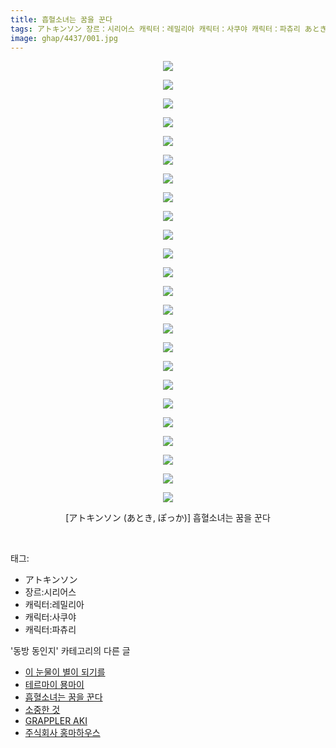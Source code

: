 ```yaml
---
title: 흡혈소녀는 꿈을 꾼다
tags: アトキンソン 장르：시리어스 캐릭터：레밀리아 캐릭터：사쿠야 캐릭터：파츄리 あとき ぽっか 동방_동인지
image: ghap/4437/001.jpg
---
```

<div class="article">
<p style="text-align: center; clear: none; float: none;"><img src="{{ site.nasurl }}/ghap/4437/001.jpg"/></p>
<p style="text-align: center; clear: none; float: none;"><img src="{{ site.nasurl }}/ghap/4437/002.jpg"/></p>
<p style="text-align: center; clear: none; float: none;"><img src="{{ site.nasurl }}/ghap/4437/003.jpg"/></p>
<p style="text-align: center; clear: none; float: none;"><img src="{{ site.nasurl }}/ghap/4437/004.jpg"/></p>
<p style="text-align: center; clear: none; float: none;"><img src="{{ site.nasurl }}/ghap/4437/005.jpg"/></p>
<p style="text-align: center; clear: none; float: none;"><img src="{{ site.nasurl }}/ghap/4437/006.jpg"/></p>
<p style="text-align: center; clear: none; float: none;"><img src="{{ site.nasurl }}/ghap/4437/007.jpg"/></p>
<p style="text-align: center; clear: none; float: none;"><img src="{{ site.nasurl }}/ghap/4437/008.jpg"/></p>
<p style="text-align: center; clear: none; float: none;"><img src="{{ site.nasurl }}/ghap/4437/009.jpg"/></p>
<p style="text-align: center; clear: none; float: none;"><img src="{{ site.nasurl }}/ghap/4437/010.jpg"/></p>
<p style="text-align: center; clear: none; float: none;"><img src="{{ site.nasurl }}/ghap/4437/011.jpg"/></p>
<p style="text-align: center; clear: none; float: none;"><img src="{{ site.nasurl }}/ghap/4437/012.jpg"/></p>
<p style="text-align: center; clear: none; float: none;"><img src="{{ site.nasurl }}/ghap/4437/013.jpg"/></p>
<p style="text-align: center; clear: none; float: none;"><img src="{{ site.nasurl }}/ghap/4437/014.jpg"/></p>
<p style="text-align: center; clear: none; float: none;"><img src="{{ site.nasurl }}/ghap/4437/015.jpg"/></p>
<p style="text-align: center; clear: none; float: none;"><img src="{{ site.nasurl }}/ghap/4437/016.jpg"/></p>
<p style="text-align: center; clear: none; float: none;"><img src="{{ site.nasurl }}/ghap/4437/017.jpg"/></p>
<p style="text-align: center; clear: none; float: none;"><img src="{{ site.nasurl }}/ghap/4437/018.jpg"/></p>
<p style="text-align: center; clear: none; float: none;"><img src="{{ site.nasurl }}/ghap/4437/019.jpg"/></p>
<p style="text-align: center; clear: none; float: none;"><img src="{{ site.nasurl }}/ghap/4437/020.jpg"/></p>
<p style="text-align: center; clear: none; float: none;"><img src="{{ site.nasurl }}/ghap/4437/021.jpg"/></p>
<p style="text-align: center; clear: none; float: none;"><img src="{{ site.nasurl }}/ghap/4437/022.jpg"/></p>
<p style="text-align: center; clear: none; float: none;"><img src="{{ site.nasurl }}/ghap/4437/023.jpg"/></p>
<p style="text-align: center; clear: none; float: none;"><img src="{{ site.nasurl }}/ghap/4437/024.jpg"/></p>
<p style="text-align: center; clear: none; float: none;">[アトキンソン (あとき, ぽっか)] 흡혈소녀는 꿈을 꾼다</p>
<p><br/></p>
</div><div class="tagTrail">
<p>태그: </p>
<ul>
<li>アトキンソン</li>
<li>장르:시리어스</li>
<li>캐릭터:레밀리아</li>
<li>캐릭터:사쿠야</li>
<li>캐릭터:파츄리</li>
</ul>
</div><div class="another">
<p>'동방 동인지' 카테고리의 다른 글</p>
<ul>
<li><a href="/2018-06-09-ghap_4440">이 눈물이 별이 되기를</a></li>
<li><a href="/2018-06-09-ghap_4439">테르마이 묭마이</a></li>
<li><a href="/2018-06-09-ghap_4437">흡혈소녀는 꿈을 꾼다</a></li>
<li><a href="/2018-06-09-ghap_4435">소중한 것</a></li>
<li><a href="/2018-06-09-ghap_4433">GRAPPLER AKI</a></li>
<li><a href="/2018-06-09-ghap_4431">주식회사 홍마하우스</a></li>
</ul>
</div><div class="cb_module cb_fluid">
<div class="cb_wrt cb_profile">
</div><!-- commentList close -->
</div>